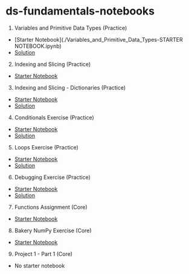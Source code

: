 # ds-fundamentals-notebooks

1. Variables and Primitive Data Types (Practice)

  - [Starter Notebook](./Variables_and_Primitive_Data_Types-STARTER NOTEBOOK.ipynb)
  - [Solution](./SOLUTION_Variables_and_Primitive_Data_Types.ipynb)  
  
2. Indexing and Slicing (Practice)
  - [Starter Notebook](./Indexing_and_Slicing.ipynb)
  
3. Indexing and Slicing - Dictionaries (Practice)
  - [Starter Notebook](./Indexing_and_Slicing_Dictionaries_STARTER.ipynb)
  - [Solution](./SOLUTION_Indexing_and_Slicing_Dictionaries.ipynb)
  
4. Conditionals Exercise (Practice)
  - [Starter Notebook](./Conditionals_Practice_STARTER_NOTEBOOK.ipynb)
  - [Solution](./SOLUTION_Conditionals_Practice.ipynb)
  
5. Loops Exercise (Practice)
  - [Starter Notebook](./Loops_Exercise_(Practice).ipynb)
  - [Solution](./SOLUTION_Loops_Exercise_(Practice).ipynb)
  
6. Debugging Exercise (Practice)
  - [Starter Notebook](./Debugging_Exercise_STARTER.ipynb)
  - [Solution](./SOLUTION_Debugging_Exercise.ipynb)
  
7. Functions Assignment (Core)
  - [Starter Notebook](./Functions_Assignment_(Core)_STARTER_NOTEBOOK.ipynb)
  
8. Bakery NumPy Exercise  (Core)
  - [Starter Notebook](./NumPy_Bakery_Starter_Notebook_v2_1.ipynb)

9. Project 1 - Part 1 (Core)
  - No starter notebook
